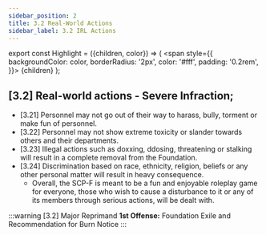 ```yaml
---
sidebar_position: 2
title: 3.2 Real-World Actions
sidebar_label: 3.2 IRL Actions
---
```


export const Highlight = ({children, color}) => (
<span
style={{
      backgroundColor: color,
      borderRadius: '2px',
      color: '#fff',
      padding: '0.2rem',
    }}>
{children}
</span>
);

## [3.2] Real-world actions - Severe Infraction;
- [3.21] Personnel may not go out of their way to harass, bully, torment or make fun of personnel.
- [3.22] Personnel may not show extreme toxicity or slander towards others and their departments.
- [3.23] Illegal actions such as doxxing, ddosing, threatening or stalking will result in a complete removal from the Foundation.
- [3.24] Discrimination based on race, ethnicity, religion, beliefs or any other personal matter will result in heavy consequence.
    - Overall, the SCP-F is meant to be a fun and enjoyable roleplay game for everyone, those who wish to cause a disturbance to it or any of its members through serious actions, will be dealt with.

:::warning [3.2] Major Reprimand
**1st Offense:** Foundation Exile and Recommendation for Burn Notice
:::